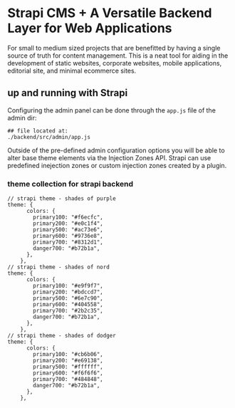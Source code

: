 # Strapi CMS + A Versatile Backend Layer for Web Applications 
For small to medium sized projects that are benefitted by having a single
source of truth for content management. This is a neat tool for aiding in the
development of static websites, corporate websites, mobile applications,
editorial site, and minimal ecommerce sites. 

## up and running with Strapi
Configuring the admin panel can be done through the `app.js` file of the admin dir: 
```
## file located at: 
./backend/src/admin/app.js
```

Outside of the pre-defined admin configuration options you will be able to
alter base theme elements via the Injection Zones API. Strapi can use
predefined inejection zones or custom injection zones created by a plugin. 


### theme collection for strapi backend 
```
// strapi theme - shades of purple
theme: {
      colors: {
        primary100: "#f6ecfc",
        primary200: "#e0c1f4",
        primary500: "#ac73e6",
        primary600: "#9736e8",
        primary700: "#8312d1",
        danger700: "#b72b1a",
      },
    },
// strapi theme - shades of nord 
theme: {
      colors: {
        primary100: "#e9f9f7",
        primary200: "#bdccd7",
        primary500: "#6e7c90",
        primary600: "#404558",
        primary700: "#2b2c35",
        danger700: "#b72b1a",
      },
    },
// strapi theme - shades of dodger 
theme: {
      colors: {
        primary100: "#cb6b06",
        primary200: "#e69138",
        primary500: "#ffffff",
        primary600: "#f6f6f6",
        primary700: "#484848",
        danger700: "#b72b1a",
      },
    },
```

